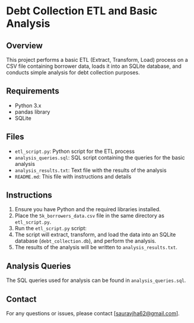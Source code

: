 # Debt Collection ETL and Basic Analysis

## Overview
This project performs a basic ETL (Extract, Transform, Load) process on a CSV file containing borrower data, loads it into an SQLite database, and conducts simple analysis for debt collection purposes.

## Requirements
- Python 3.x
- pandas library
- SQLite

## Files
- `etl_script.py`: Python script for the ETL process
- `analysis_queries.sql`: SQL script containing the queries for the basic analysis
- `analysis_results.txt`: Text file with the results of the analysis
- `README.md`: This file with instructions and details

## Instructions
1. Ensure you have Python and the required libraries installed.
2. Place the `5k_borrowers_data.csv` file in the same directory as `etl_script.py`.
3. Run the `etl_script.py` script:
4. The script will extract, transform, and load the data into an SQLite database (`debt_collection.db`), and perform the analysis.
5. The results of the analysis will be written to `analysis_results.txt`.

## Analysis Queries
The SQL queries used for analysis can be found in `analysis_queries.sql`.

## Contact
For any questions or issues, please contact [sauravjha62@gmail.com].
